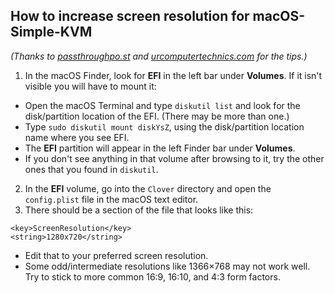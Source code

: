 ## How to increase screen resolution for macOS-Simple-KVM

_(Thanks to [passthroughpo.st](https://passthroughpo.st/new-and-improved-mac-os-tutorial-part-1-the-basics/) and [urcomputertechnics.com](http://urcomputertechnics.com/how-to-mount-efi-partition-on-macos-mojave/) for the tips.)_

1. In the macOS Finder, look for **EFI** in the left bar under **Volumes**. If it isn't visible you will have to mount it:
 - Open the macOS Terminal and type `diskutil list` and look for the disk/partition location of the EFI. (There may be more than one.)
 - Type `sudo diskutil mount diskYsZ`, using the disk/partition location name where you see EFI.
 - The **EFI** partition will appear in the left Finder bar under **Volumes**.
 - If you don't see anything in that volume after browsing to it, try the other ones that you found in `diskutil`.
2. In the **EFI** volume, go into the `Clover` directory and open the `config.plist` file in the macOS text editor.
3. There should be a section of the file that looks like this:

```````````````````
<key>ScreenResolution</key>
<string>1280x720</string>
```````````````````

 - Edit that to your preferred screen resolution.
 - Some odd/intermediate resolutions like 1366×768 may not work well. Try to stick to more common 16:9, 16:10, and 4:3 form factors.
